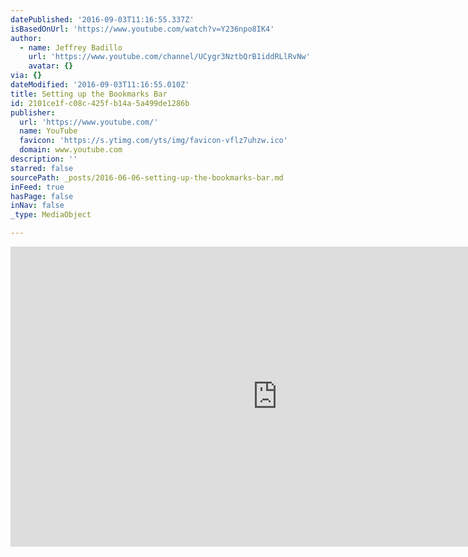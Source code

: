 ```yaml
---
datePublished: '2016-09-03T11:16:55.337Z'
isBasedOnUrl: 'https://www.youtube.com/watch?v=Y236npo8IK4'
author:
  - name: Jeffrey Badillo
    url: 'https://www.youtube.com/channel/UCygr3NztbQrB1iddRLlRvNw'
    avatar: {}
via: {}
dateModified: '2016-09-03T11:16:55.010Z'
title: Setting up the Bookmarks Bar
id: 2101ce1f-c08c-425f-b14a-5a499de1286b
publisher:
  url: 'https://www.youtube.com/'
  name: YouTube
  favicon: 'https://s.ytimg.com/yts/img/favicon-vflz7uhzw.ico'
  domain: www.youtube.com
description: ''
starred: false
sourcePath: _posts/2016-06-06-setting-up-the-bookmarks-bar.md
inFeed: true
hasPage: false
inNav: false
_type: MediaObject

---
```

<iframe src="https://cdn.embedly.com/widgets/media.html?src=https%3A%2F%2Fwww.youtube.com%2Fembed%2FY236npo8IK4%3Ffeature%3Doembed&amp;url=http%3A%2F%2Fwww.youtube.com%2Fwatch%3Fv%3DY236npo8IK4&amp;image=https%3A%2F%2Fi.ytimg.com%2Fvi%2FY236npo8IK4%2Fhqdefault.jpg&amp;key=b7d04c9b404c499eba89ee7072e1c4f7&amp;type=text%2Fhtml&amp;schema=youtube" width="854" height="480" scrolling="no" frameborder="0" allowfullscreen="" style=""></iframe>